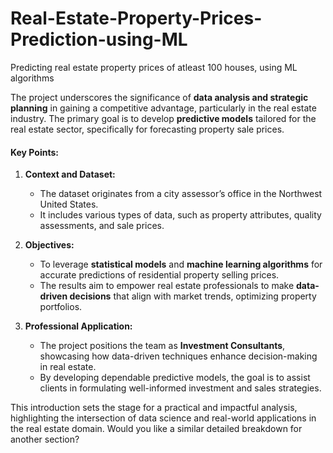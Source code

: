 # Real-Estate-Property-Prices-Prediction-using-ML
Predicting real estate property prices of atleast 100 houses, using ML algorithms


The project underscores the significance of **data analysis and strategic planning** in gaining a competitive advantage, particularly in the real estate industry. The primary goal is to develop **predictive models** tailored for the real estate sector, specifically for forecasting property sale prices.

#### Key Points:
1. **Context and Dataset:**
   - The dataset originates from a city assessor’s office in the Northwest United States.
   - It includes various types of data, such as property attributes, quality assessments, and sale prices.

2. **Objectives:**
   - To leverage **statistical models** and **machine learning algorithms** for accurate predictions of residential property selling prices.
   - The results aim to empower real estate professionals to make **data-driven decisions** that align with market trends, optimizing property portfolios.

3. **Professional Application:**
   - The project positions the team as **Investment Consultants**, showcasing how data-driven techniques enhance decision-making in real estate.
   - By developing dependable predictive models, the goal is to assist clients in formulating well-informed investment and sales strategies.

This introduction sets the stage for a practical and impactful analysis, highlighting the intersection of data science and real-world applications in the real estate domain. Would you like a similar detailed breakdown for another section?
